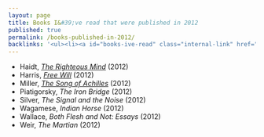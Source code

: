 ```yaml
---
layout: page
title: Books I&#39;ve read that were published in 2012
published: true
permalink: /books-published-in-2012/
backlinks: '<ul><li><a id="books-ive-read" class="internal-link" href="/books-ive-read/">Books I&#39;ve read</a></li></ul>'
---
```


* Haidt, _<a id="haidt-righteous-mind" class="internal-link" href="/haidt-righteous-mind/">The Righteous Mind</a>_ (2012) 
* Harris, _<a id="harris-free-will" class="internal-link" href="/harris-free-will/">Free Will</a>_ (2012) 
* Miller, _<a id="miller-song-of-achilles" class="internal-link" href="/miller-song-of-achilles/">The Song of Achilles</a>_ (2012) 
* Piatigorsky, _The Iron Bridge_ (2012) 
* Silver, _The Signal and the Noise_ (2012) 
* Wagamese, _Indian Horse_ (2012) 
* Wallace, _Both Flesh and Not: Essays_ (2012) 
* Weir, _The Martian_ (2012) 
